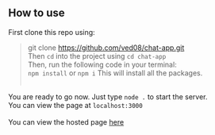 ## How to use
First clone this repo using:<br>
>git clone https://github.com/ved08/chat-app.git<br>
Then `cd` into the project using `cd chat-app`<br>
Then, run the following code in your terminal: <br>
`npm install` or `npm i`
This will install all the packages.<br><br>

You are ready to go now. Just type `node .` to start the server.<br>
You can view the page at `localhost:3000`<br><br>
You can view the hosted page [here](https://ved08-chat-app.glitch.me/)
